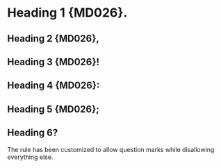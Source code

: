 # Heading 1 {MD026}.

## Heading 2 {MD026},

## Heading 3 {MD026}!

## Heading 4 {MD026}:

## Heading 5 {MD026};

## Heading 6?

The rule has been customized to allow question marks while disallowing
everything else.
